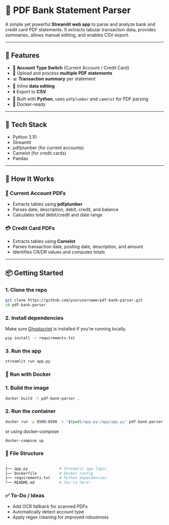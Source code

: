 # 📄 PDF Bank Statement Parser

A simple yet powerful **Streamlit web app** to parse and analyze bank and credit card PDF statements. It extracts tabular transaction data, provides summaries, allows manual editing, and enables CSV export.

---

## 🚀 Features

- 🔀 **Account Type Switch** (Current Account / Credit Card)
- 📄 Upload and process **multiple PDF statements**
- 📊 **Transaction summary** per statement
- 🧾 Inline **data editing**
- ⬇️ Export to **CSV**
- 🐍 Built with **Python**, uses `pdfplumber` and `camelot` for PDF parsing
- 🐳 Docker-ready

---

## 🧰 Tech Stack

- Python 3.10
- Streamlit
- pdfplumber (for current accounts)
- Camelot (for credit cards)
- Pandas

---

## 🧪 How It Works

### 🔁 Current Account PDFs

- Extracts tables using **pdfplumber**
- Parses date, description, debit, credit, and balance
- Calculates total debit/credit and date range

### 💳 Credit Card PDFs

- Extracts tables using **Camelot**
- Parses transaction date, posting date, description, and amount
- Identifies CR/DR values and computes totals

---

## 📦 Getting Started

### 1. Clone the repo

```bash
git clone https://github.com/yourusername/pdf-bank-parser.git
cd pdf-bank-parser
```

### 2. Install dependencies
Make sure [Ghostscript](https://www.ghostscript.com/) is installed if you're running locally.
```bash
pip install -r requirements.txt
```

### 3. Run the app
```bash
streamlit run app.py
```

### 🐳 Run with Docker
### 1. Build the image
```bash
docker build -t pdf-bank-parser .
```

### 2. Run the container
```bash
docker run -p 8500:8500 -v "$(pwd)/app.py:/app/app.py" pdf-bank-parser
```
or using docker-compose
```bash
docker-compose up
```

### 📁 File Structure
```bash
.
├── app.py              # Streamlit app logic
├── Dockerfile          # Docker config
├── requirements.txt    # Python dependencies
└── README.md           # You're here!
```

### ✅ To-Do / Ideas
* Add OCR fallback for scanned PDFs
* Automatically detect account type
* Apply regex cleaning for improved robustness

